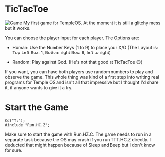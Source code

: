 # TicTacToe
![Game](https://raw.githubusercontent.com/Rion96/TicTacToe/master/TicTacToe.PNG)
My first game for TempleOS.
At the moment it is still a glitchy mess but it works.

You can choose the player input for each player. The Options are:

  - Human:  Use the Number Keys (1 to 9) to place your X/O (The Layout is: Top Left Box: 1, Bottom right Box: 9, left to right)
                  
  - Random: Play against God. (He's not that good at TicTacToe 😉)
  
If you want, you can have both players use random numbers to play and observe the game.
This whole thing was kind of a first step into writing real programs for Temple OS and isn't all that impressive but I thought I'd share it, if anyone wants to give it a try.

# Start the Game

    Cd("T:");
    #include "Run.HC.Z";
  
Make sure to start the game with Run.HZ.C.
The game needs to run in a separate task because the OS may crash if you run TTT.HC.Z directly.
I deducted that might happen because of Sleep and Beep but I don't know for sure.
